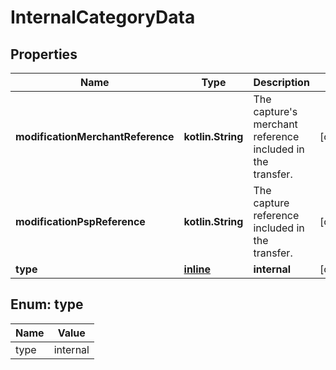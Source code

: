 
# InternalCategoryData

## Properties
Name | Type | Description | Notes
------------ | ------------- | ------------- | -------------
**modificationMerchantReference** | **kotlin.String** | The capture&#39;s merchant reference included in the transfer. |  [optional]
**modificationPspReference** | **kotlin.String** | The capture reference included in the transfer. |  [optional]
**type** | [**inline**](#Type) | **internal** |  [optional]


<a name="Type"></a>
## Enum: type
Name | Value
---- | -----
type | internal



